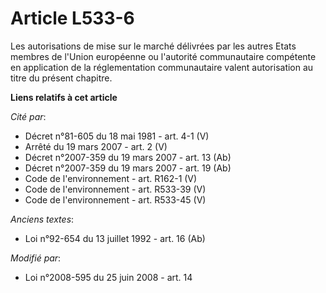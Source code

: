 # Article L533-6

Les autorisations de mise sur le marché délivrées par les autres Etats membres de l'Union européenne ou l'autorité
communautaire compétente en application de la réglementation communautaire valent autorisation au titre du présent chapitre.

**Liens relatifs à cet article**

_Cité par_:

  - Décret n°81-605 du 18 mai 1981 - art. 4-1 (V)
  - Arrêté du 19 mars 2007 - art. 2 (V)
  - Décret n°2007-359 du 19 mars 2007 - art. 13 (Ab)
  - Décret n°2007-359 du 19 mars 2007 - art. 19 (Ab)
  - Code de l'environnement - art. R162-1 (V)
  - Code de l'environnement - art. R533-39 (V)
  - Code de l'environnement - art. R533-45 (V)

_Anciens textes_:

  - Loi n°92-654 du 13 juillet 1992 - art. 16 (Ab)

_Modifié par_:

  - Loi n°2008-595 du 25 juin 2008 - art. 14
